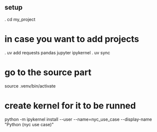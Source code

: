 
## setup
. cd my_project

# in case you want to add projects
. uv add requests pandas jupyter ipykernel
. uv sync

# go to the source part
source .venv/bin/activate

# create kernel for it to be runned 
python -m ipykernel install --user --name=nyc_use_case --display-name "Python (nyc use case)"
